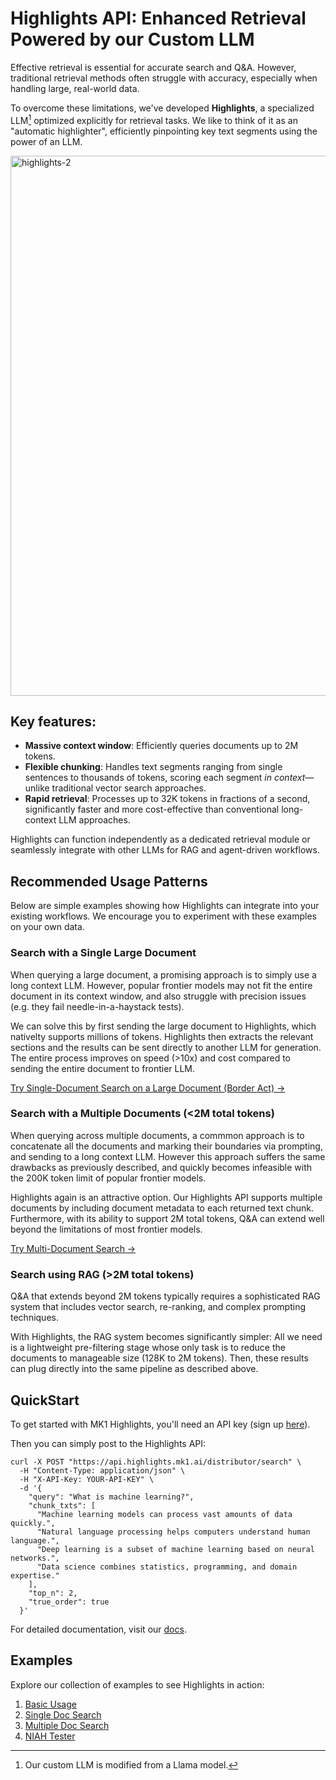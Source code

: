 # Highlights API: Enhanced Retrieval Powered by our Custom LLM

Effective retrieval is essential for accurate search and Q&A. However, traditional retrieval methods often struggle with accuracy, especially when handling large, real-world data.

To overcome these limitations, we've developed **Highlights**, a specialized LLM[^1] optimized explicitly for retrieval tasks. We like to think of it as an "automatic highlighter", efficiently pinpointing key text segments using the power of an LLM.

<img width="864" alt="highlights-2" src="https://github.com/user-attachments/assets/40825619-dd89-4be8-978c-7d49bf8bc270" />

## Key features:

- **Massive context window**: Efficiently queries documents up to 2M tokens.
- **Flexible chunking**: Handles text segments ranging from single sentences to thousands of tokens, scoring each segment _in context_—unlike traditional vector search approaches. 
- **Rapid retrieval**: Processes up to 32K tokens in fractions of a second, significantly faster and more cost-effective than conventional long-context LLM approaches.

Highlights can function independently as a dedicated retrieval module or seamlessly integrate with other LLMs for RAG and agent-driven workflows.

## Recommended Usage Patterns

Below are simple examples showing how Highlights can integrate into your existing workflows. We encourage you to experiment with these examples on your own data.

### Search with a Single Large Document

When querying a large document, a promising approach is to simply use a long context LLM. However, popular frontier models may not fit the entire document in its context window, and also struggle with precision issues (e.g. they fail needle-in-a-haystack tests).

We can solve this by first sending the large document to Highlights, which nativelty supports millions of tokens. Highlights then extracts the relevant sections and the results can be sent directly to another LLM for generation. The entire process improves on speed (>10x) and cost compared to sending the entire document to frontier LLM. 

[Try Single-Document Search on a Large Document (Border Act) →](examples/single_doc_search.ipynb)

### Search with a Multiple Documents (<2M total tokens)

When querying across multiple documents, a commmon approach is to concatenate all the documents and marking their boundaries via prompting, and sending to a long context LLM. However this approach suffers the same drawbacks as previously described, and quickly becomes infeasible with the 200K token limit of popular frontier models.

Highlights again is an attractive option. Our Highlights API supports multiple documents by including document metadata to each returned text chunk. Furthermore, with its ability to support 2M total tokens, Q&A can extend well beyond the limitations of most frontier models.

[Try Multi-Document Search →](examples/multi_doc_search.ipynb)

### Search using RAG (>2M total tokens)

Q&A that extends beyond 2M tokens typically requires a sophisticated RAG system that includes vector search, re-ranking, and complex prompting techniques.

With Highlights, the RAG system becomes significantly simpler: All we need is a lightweight pre-filtering stage whose only task is to reduce the documents to manageable size (128K to 2M tokens). Then, these results can plug directly into the same pipeline as described above.

## QuickStart

To get started with MK1 Highlights, you'll need an API key (sign up [here](https://mk1.ai/products/highlights)).

Then you can simply post to the Highlights API:

```
curl -X POST "https://api.highlights.mk1.ai/distributor/search" \
  -H "Content-Type: application/json" \
  -H "X-API-Key: YOUR-API-KEY" \
  -d '{
    "query": "What is machine learning?",
    "chunk_txts": [
      "Machine learning models can process vast amounts of data quickly.",
      "Natural language processing helps computers understand human language.",
      "Deep learning is a subset of machine learning based on neural networks.",
      "Data science combines statistics, programming, and domain expertise."
    ],
    "top_n": 2,
    "true_order": true
  }'
```

For detailed documentation, visit our [docs](https://docs.mk1.ai/highlights/highlights_api.html).

## Examples

Explore our collection of examples to see Highlights in action:
1. [Basic Usage](examples/api_basics.ipynb)
2. [Single Doc Search](examples/single_doc_search.ipynb)
3. [Multiple Doc Search](examples/multi_doc_search.ipynb)
3. [NIAH Tester](examples/niah_test.ipynb)

[^1]: Our custom LLM is modified from a Llama model.
